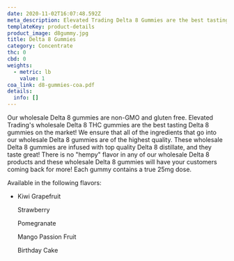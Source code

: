 ```yaml
---
date: 2020-11-02T16:07:48.592Z
meta_description: Elevated Trading Delta 8 Gummies are the best tasting D8 gummies on the market!
templateKey: product-details
product_image: d8gummy.jpg
title: Delta 8 Gummies
category: Concentrate
thc: 0
cbd: 0
weights:
  - metric: lb
    value: 1
coa_link: d8-gummies-coa.pdf
details:
  info: []
---
```

Our wholesale Delta 8 gummies are non-GMO and gluten free.
Elevated Trading's wholesale Delta 8 THC gummies are the best tasting Delta 8 gummies on the market! We ensure that all of the ingredients that go into our wholesale Delta 8 gummies are of the highest quality. These wholesale Delta 8 gummies are infused with top quality Delta 8 distillate, and they taste great! There is no "hempy" flavor in any of our wholesale Delta 8 products and these wholesale Delta 8 gummies will have your customers coming back for more! Each gummy contains a true 25mg dose.

Available in the following flavors:

* Kiwi Grapefruit

  Strawberry

  Pomegranate

  Mango Passion Fruit

  Birthday Cake
